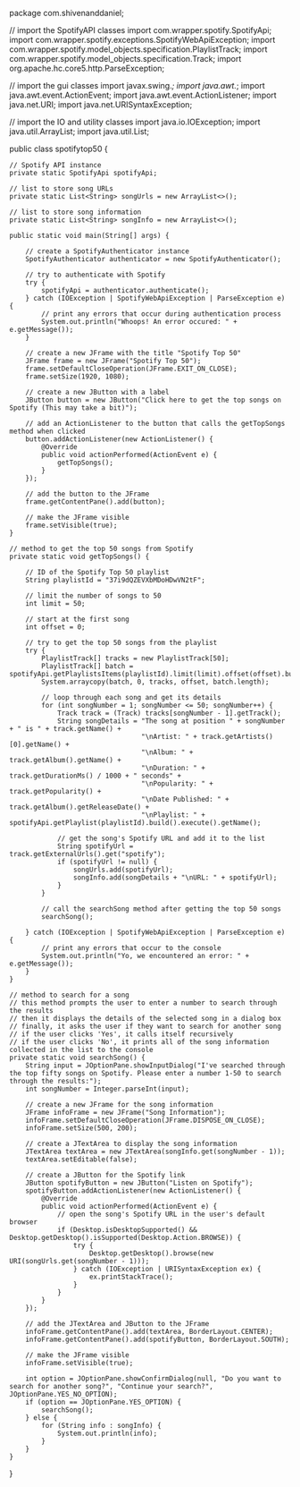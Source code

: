 package com.shivenanddaniel;

// import the SpotifyAPI classes
import com.wrapper.spotify.SpotifyApi;
import com.wrapper.spotify.exceptions.SpotifyWebApiException;
import com.wrapper.spotify.model_objects.specification.PlaylistTrack;
import com.wrapper.spotify.model_objects.specification.Track;
import org.apache.hc.core5.http.ParseException;

// import the gui classes
import javax.swing.*;
import java.awt.*;
import java.awt.event.ActionEvent;
import java.awt.event.ActionListener;
import java.net.URI;
import java.net.URISyntaxException;

// import the IO and utility classes
import java.io.IOException;
import java.util.ArrayList;
import java.util.List;

public class spotifytop50 {

    // Spotify API instance
    private static SpotifyApi spotifyApi;
    
    // list to store song URLs
    private static List<String> songUrls = new ArrayList<>();
    
    // list to store song information
    private static List<String> songInfo = new ArrayList<>();

    public static void main(String[] args) {
    
        // create a SpotifyAuthenticator instance
        SpotifyAuthenticator authenticator = new SpotifyAuthenticator();
        
        // try to authenticate with Spotify
        try {
            spotifyApi = authenticator.authenticate();
        } catch (IOException | SpotifyWebApiException | ParseException e) {
            // print any errors that occur during authentication process
            System.out.println("Whoops! An error occured: " + e.getMessage());
        }

        // create a new JFrame with the title "Spotify Top 50"
        JFrame frame = new JFrame("Spotify Top 50");
        frame.setDefaultCloseOperation(JFrame.EXIT_ON_CLOSE);
        frame.setSize(1920, 1080);

        // create a new JButton with a label
        JButton button = new JButton("Click here to get the top songs on Spotify (This may take a bit)");

        // add an ActionListener to the button that calls the getTopSongs method when clicked
        button.addActionListener(new ActionListener() {
            @Override
            public void actionPerformed(ActionEvent e) {
                getTopSongs();
            }
        });

        // add the button to the JFrame
        frame.getContentPane().add(button);

        // make the JFrame visible
        frame.setVisible(true);
    }

    // method to get the top 50 songs from Spotify
    private static void getTopSongs() {
        
        // ID of the Spotify Top 50 playlist
        String playlistId = "37i9dQZEVXbMDoHDwVN2tF";
        
        // limit the number of songs to 50
        int limit = 50;
        
        // start at the first song
        int offset = 0;

        // try to get the top 50 songs from the playlist
        try {
            PlaylistTrack[] tracks = new PlaylistTrack[50];
            PlaylistTrack[] batch = spotifyApi.getPlaylistsItems(playlistId).limit(limit).offset(offset).build().execute().getItems();
            System.arraycopy(batch, 0, tracks, offset, batch.length);

            // loop through each song and get its details
            for (int songNumber = 1; songNumber <= 50; songNumber++) {
                Track track = (Track) tracks[songNumber - 1].getTrack();
                String songDetails = "The song at position " + songNumber + " is " + track.getName() +
                                     "\nArtist: " + track.getArtists()[0].getName() +
                                     "\nAlbum: " + track.getAlbum().getName() +
                                     "\nDuration: " + track.getDurationMs() / 1000 + " seconds" +
                                     "\nPopularity: " + track.getPopularity() +
                                     "\nDate Published: " + track.getAlbum().getReleaseDate() +
                                     "\nPlaylist: " + spotifyApi.getPlaylist(playlistId).build().execute().getName();

                // get the song's Spotify URL and add it to the list
                String spotifyUrl = track.getExternalUrls().get("spotify");
                if (spotifyUrl != null) {
                    songUrls.add(spotifyUrl);
                    songInfo.add(songDetails + "\nURL: " + spotifyUrl);
                }
            }

            // call the searchSong method after getting the top 50 songs
            searchSong();

        } catch (IOException | SpotifyWebApiException | ParseException e) {
            // print any errors that occur to the console
            System.out.println("Yo, we encountered an error: " + e.getMessage());
        }
    }

    // method to search for a song
    // this method prompts the user to enter a number to search through the results
    // then it displays the details of the selected song in a dialog box
    // finally, it asks the user if they want to search for another song
    // if the user clicks 'Yes', it calls itself recursively
    // if the user clicks 'No', it prints all of the song information collected in the list to the console
    private static void searchSong() {
        String input = JOptionPane.showInputDialog("I've searched through the top fifty songs on Spotify. Please enter a number 1-50 to search through the results:");
        int songNumber = Integer.parseInt(input);

        // create a new JFrame for the song information
        JFrame infoFrame = new JFrame("Song Information");
        infoFrame.setDefaultCloseOperation(JFrame.DISPOSE_ON_CLOSE);
        infoFrame.setSize(500, 200);

        // create a JTextArea to display the song information
        JTextArea textArea = new JTextArea(songInfo.get(songNumber - 1));
        textArea.setEditable(false);

        // create a JButton for the Spotify link
        JButton spotifyButton = new JButton("Listen on Spotify");
        spotifyButton.addActionListener(new ActionListener() {
            @Override
            public void actionPerformed(ActionEvent e) {
                // open the song's Spotify URL in the user's default browser
                if (Desktop.isDesktopSupported() && Desktop.getDesktop().isSupported(Desktop.Action.BROWSE)) {
                    try {
                        Desktop.getDesktop().browse(new URI(songUrls.get(songNumber - 1)));
                    } catch (IOException | URISyntaxException ex) {
                        ex.printStackTrace();
                    }
                }
            }
        });

        // add the JTextArea and JButton to the JFrame
        infoFrame.getContentPane().add(textArea, BorderLayout.CENTER);
        infoFrame.getContentPane().add(spotifyButton, BorderLayout.SOUTH);

        // make the JFrame visible
        infoFrame.setVisible(true);

        int option = JOptionPane.showConfirmDialog(null, "Do you want to search for another song?", "Continue your search?", JOptionPane.YES_NO_OPTION);
        if (option == JOptionPane.YES_OPTION) {
            searchSong();
        } else {
            for (String info : songInfo) {
                System.out.println(info);
            }
        }
    }
}
